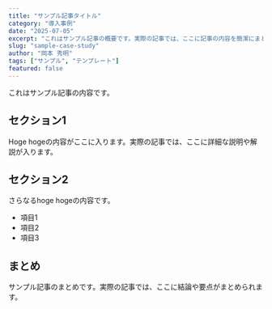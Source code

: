 ```yaml
---
title: "サンプル記事タイトル"
category: "導入事例"
date: "2025-07-05"
excerpt: "これはサンプル記事の概要です。実際の記事では、ここに記事の内容を簡潔にまとめた説明が入ります。"
slug: "sample-case-study"
author: "岡本 秀明"
tags: ["サンプル", "テンプレート"]
featured: false
---
```


これはサンプル記事の内容です。

## セクション1

Hoge hogeの内容がここに入ります。実際の記事では、ここに詳細な説明や解説が入ります。

## セクション2

さらなるhoge hogeの内容です。

- 項目1
- 項目2
- 項目3

## まとめ

サンプル記事のまとめです。実際の記事では、ここに結論や要点がまとめられます。